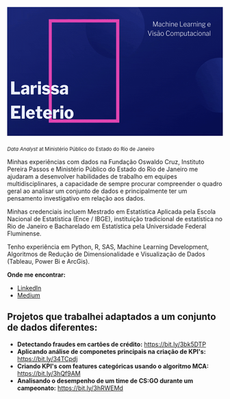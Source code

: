 <img src="https://github.com/larissa-eleterio/larissa-eleterio/blob/master/Larissa_Eleterio.gif" width="800" height="300">

<sub>*Data Analyst* at Ministério Público do Estado do Rio de Janeiro</sub>

Minhas experiências com dados na Fundação Oswaldo Cruz, Instituto Pereira Passos e Ministério Público do Estado do Rio de Janeiro me ajudaram a desenvolver habilidades de trabalho em equipes multidisciplinares, a capacidade de sempre procurar compreender o quadro geral ao analisar um conjunto de dados e principalmente ter um pensamento investigativo em relação aos dados.

Minhas credenciais incluem Mestrado em Estatística Aplicada pela Escola Nacional de Estatística (Ence / IBGE), instituição tradicional de estatística no Rio de Janeiro e Bacharelado em Estatística pela Universidade Federal Fluminense. 

Tenho experiência em Python, R, SAS, Machine Learning Development, Algoritmos de Redução de Dimensionalidade e Visualização de Dados (Tableau, Power Bi e ArcGis).

**Onde me encontrar:**
* [LinkedIn](https://www.linkedin.com/in/larissaeleterio)
* [Medium](https://www.medium.com/@larissa.eleterio)

## Projetos que trabalhei adaptados a um conjunto de dados diferentes:

* **Detectando fraudes em cartões de crédito:** https://bit.ly/3bk5DTP
* **Aplicando análise de componetes principais na criação de KPI's:** https://bit.ly/34TCpdj
* **Criando KPI's com features categóricas usando o algoritmo MCA:** https://bit.ly/3hQf9AM
* **Analisando o desempenho de um time de CS:GO durante um campeonato:** https://bit.ly/3hRWEMd

